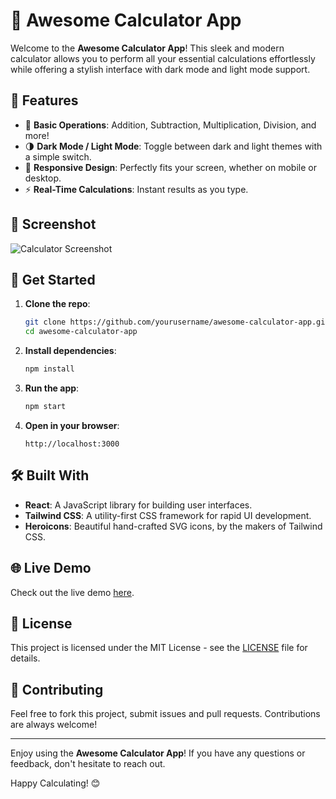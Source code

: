 # 🧮 Awesome Calculator App

Welcome to the **Awesome Calculator App**! This sleek and modern calculator allows you to perform all your essential calculations effortlessly while offering a stylish interface with dark mode and light mode support.

## 🌟 Features

- 🚀 **Basic Operations**: Addition, Subtraction, Multiplication, Division, and more!
- 🌗 **Dark Mode / Light Mode**: Toggle between dark and light themes with a simple switch.
- 🔢 **Responsive Design**: Perfectly fits your screen, whether on mobile or desktop.
- ⚡ **Real-Time Calculations**: Instant results as you type.

## 📸 Screenshot

![Calculator Screenshot](./path/to/your/image.png)

## 🚀 Get Started

1. **Clone the repo**:

   ```bash
   git clone https://github.com/yourusername/awesome-calculator-app.git
   cd awesome-calculator-app
   ```

2. **Install dependencies**:

   ```bash
   npm install
   ```

3. **Run the app**:

   ```bash
   npm start
   ```

4. **Open in your browser**:
   ```
   http://localhost:3000
   ```

## 🛠️ Built With

- **React**: A JavaScript library for building user interfaces.
- **Tailwind CSS**: A utility-first CSS framework for rapid UI development.
- **Heroicons**: Beautiful hand-crafted SVG icons, by the makers of Tailwind CSS.

## 🌐 Live Demo

Check out the live demo [here](http://your-live-demo-link.com).

## 📄 License

This project is licensed under the MIT License - see the [LICENSE](LICENSE) file for details.

## 💬 Contributing

Feel free to fork this project, submit issues and pull requests. Contributions are always welcome!

---

Enjoy using the **Awesome Calculator App**! If you have any questions or feedback, don't hesitate to reach out.

Happy Calculating! 😊
